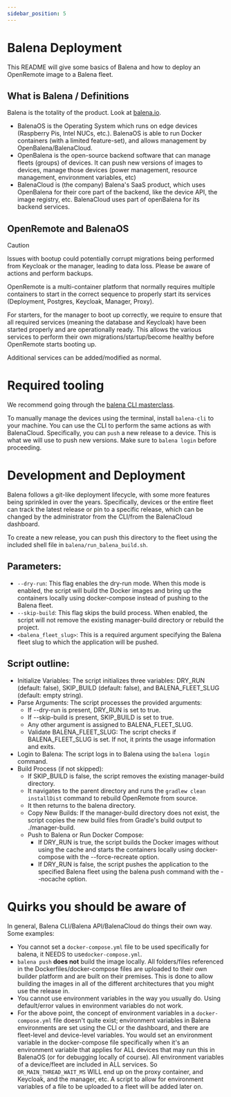 ```yaml
---
sidebar_position: 5
---
```


# Balena Deployment 
This README will give some basics of Balena and how to deploy an OpenRemote image to a Balena fleet.

## What is Balena / Definitions

Balena is the totality of the product. Look at [balena.io](https://balena.io).

* BalenaOS is the Operating System which runs on edge devices (Raspberry Pis, Intel NUCs, etc.). BalenaOS is able to
  run Docker containers (with a limited feature-set), and allows management by OpenBalena/BalenaCloud.
* OpenBalena is the open-source backend software that can manage fleets (groups) of devices. It can push new versions of
  images to devices, manage those devices (power management, resource management, environment variables, etc)
* BalenaCloud is (the company) Balena's SaaS product, which uses OpenBalena for their core part of the backend, like the
  device API, the image registry, etc. BalenaCloud uses part of openBalena for its backend services.

## OpenRemote and BalenaOS

> [!CAUTION]
> Issues with bootup could potentially corrupt migrations being performed from Keycloak or the manager, leading to
> data loss. Please be aware of actions and perform backups.

OpenRemote is a multi-container platform that normally requires multiple containers to start in the correct sequence to
properly start its services (Deployment, Postgres, Keycloak, Manager, Proxy).

For starters, for the manager to boot up correctly, we require to ensure that all required services (meaning the database and Keycloak) have been started properly and are operationally ready. This allows the various services to perform their own migrations/startup/become healthy before OpenRemote starts booting up.

Additional services can be added/modified as normal.

# Required tooling

We recommend going through the [balena CLI masterclass](https://docs.balena.io/learn/more/masterclasses/cli-masterclass/).

To manually manage the devices using the terminal, install ``balena-cli`` to your machine. You can use the CLI to
perform the same actions as with BalenaCloud. Specifically, you can ``push`` a new release to a device. This is what
we will use to push new versions. Make sure to ``balena login`` before proceeding.

# Development and Deployment

Balena follows a git-like deployment lifecycle, with some more features being sprinkled in over the years. Specifically,
devices or the entire fleet can track the latest release or pin to a specific release, which can be changed by the
administrator from the CLI/from the BalenaCloud dashboard.

To create a new release, you can push this directory to the fleet using the included shell file in ``balena/run_balena_build.sh``.

## Parameters:
* `--dry-run`: This flag enables the dry-run mode. When this mode is enabled, the script will build the Docker images and bring up the containers locally using docker-compose instead of pushing to the Balena fleet.
* `--skip-build`: This flag skips the build process. When enabled, the script will not remove the existing manager-build directory or rebuild the project.
* `<balena_fleet_slug>`: This is a required argument specifying the Balena fleet slug to which the application will be pushed.

## Script outline:
* Initialize Variables: The script initializes three variables: DRY_RUN (default: false), SKIP_BUILD (default: false), and BALENA_FLEET_SLUG (default: empty string).
* Parse Arguments: The script processes the provided arguments:
  *	If --dry-run is present, DRY_RUN is set to true.
  *	If --skip-build is present, SKIP_BUILD is set to true.
  *	Any other argument is assigned to BALENA_FLEET_SLUG.
  * Validate BALENA_FLEET_SLUG: The script checks if BALENA_FLEET_SLUG is set. If not, it prints the usage information and exits.
* Login to Balena: The script logs in to Balena using the `balena login` command.
* Build Process (if not skipped):
  *	If SKIP_BUILD is false, the script removes the existing manager-build directory.
  *	It navigates to the parent directory and runs the `gradlew clean installDist` command to rebuild OpenRemote from source.
  *	It then returns to the balena directory.
  * Copy New Builds: If the manager-build directory does not exist, the script copies the new build files from Gradle's build output to ./manager-build.
  * Push to Balena or Run Docker Compose:
    *	If DRY_RUN is true, the script builds the Docker images without using the cache and starts the containers locally using docker-compose with the --force-recreate option.
    *	If DRY_RUN is false, the script pushes the application to the specified Balena fleet using the balena push command with the --nocache option.

# Quirks you should be aware of

In general, Balena CLI/Balena API/BalenaCloud do things their own way. Some examples:

* You cannot set a ``docker-compose.yml`` file to be used specifically for balena, it NEEDS to use``docker-compose.yml``.
* ``balena push`` **does not** build the image locally. All folders/files referenced in the Dockerfiles/docker-compose
  files are uploaded to their own builder platform and are built on their premises. This is done to allow building
  the images in all of the different architectures that you might use the release in.
* You cannot use environment variables in the way you usually do. Using default/error values in environment variables
  do not work.
* For the above point, the concept of environment variables in a `docker-compose.yml` file doesn't quite exist;
  environment variables in Balena environments are set using the CLI or the dashboard, and there are fleet-level and
  device-level variables. You would set an environment variable in the docker-compose file specifically when it's an
  environment variable that applies for ALL devices that may run this in BalenaOS (or for debugging locally of course).
  All environment variables of a device/fleet are included in ALL services. So ``OR_MAIN_THREAD_WAIT_MS`` WILL end up on
  the proxy container, and Keycloak, and the manager, etc.
  A script to allow for environment variables of a file to be uploaded to a fleet will be added later on.

  
